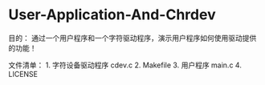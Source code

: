 User-Application-And-Chrdev
===========================
目的：
    通过一个用户程序和一个字符驱动程序，演示用户程序如何使用驱动提供的功能！

文件清单：
    1. 字符设备驱动程序 cdev.c
    2. Makefile
    3. 用户程序 main.c
    4. LICENSE 
  
